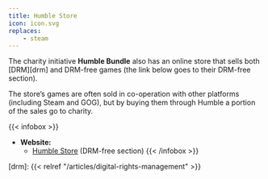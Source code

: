 ```yaml
---
title: Humble Store
icon: icon.svg
replaces:
    - steam
---
```


The charity initiative **Humble Bundle** also has an online store that sells both [DRM][drm] and DRM-free games (the link below goes to their DRM-free section).

The store’s games are often sold in co-operation with other platforms (including Steam and GOG), but by buying them through Humble a portion of the sales go to charity.

{{< infobox >}}
- **Website:** 
    - [Humble Store](https://www.humblebundle.com/store/search?sort=bestselling&drm=download) (DRM-free section)
{{< /infobox >}}

[drm]: {{< relref "/articles/digital-rights-management" >}}